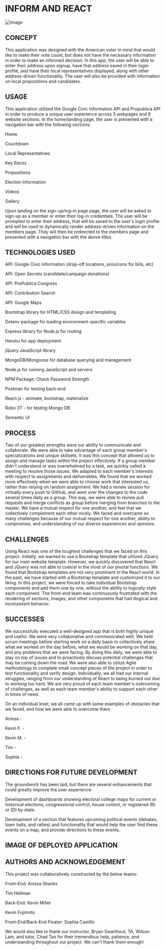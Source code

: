 # INFORM AND REACT
![image](https://img.shields.io/badge/license-MIT%20License-green)


## CONCEPT

This application was designed with the American voter in mind that would like to make their vote count, but does not have the necessary information in order to make an informed decision.  In this app, the user will be able to enter their address upon signup, have that address saved in their login profile, and have their local representatives displayed, along with other address-driven functionality.  The user will also be provided with information on local propositions and candidates.      


## USAGE

This application utilized the Google Civic Information API and Propublica API in order to produce a unique user experience across 3 webpages and 8 website sections.  In the home/landing page, the user is presented with a navigation bar with the following sections:

<p>Home</p>
<p>Countdown</p>
<p>Local Representatives</p>
<p>Key Races</p>
<p>Propositions</p>
<p>Election Information</p>
<p>Videos</p>
<p>Gallery</p>

Upon landing on the sign-up/log-in page page, the user will be asked to sign-up as a member or enter their log-in credentials.  The user will be prompted to enter their address, that will be saved to the user's login profile and will be used to dynamically render address-driven information on the members page.  They will then be redirected to the members page and presented with a navigation bar with the above titles.   


## TECHNOLOGIES USED
 
<p>API: Google Civic Information (drop-off locations, pros/cons for bills, etc)</p> 
<p>API: Open Secrets (candidate/campaign donations)</p>
<p>API: ProPublica Congress</p>
<p>API: Contribution Search</p>
<p>API: Google Maps</p>
<p>Bootstrap library for HTML/CSS design and templating</p>
<p>Dotenv package for loading environment-specific variables</p>
<p>Express library for Node.js for routing</p>
<p>Heroku for app deployment</p>
<p>jQuery JavaScript library</p>
<p>MongoDB/Mongoose for database querying and management</p>
<p>Node.js for running JavaScript and servers</p>
<p>NPM Package: Check Password Strength</p>
<p>Postman for testing back-end</p>
<p>React.js - animate, bootstrap, materialize</p>
<p>Robo 3T - for testing Mongo DB</p>
<p>Semantic UI</p>


## PROCESS

Two of our greatest strengths were our ability to communicate and collaborate.  We were able to take advantage of each group member's specializations and unique skillsets.  It was this concept that allowed us to assign and manage tasks within the project effectively.  If a group member didn't understand or was overwhelmed by a task, we quickly called a meeting to resolve those issues.  We adapted to each member's interests with respect to assignments and deliverables.  We found that we worked more effectively when we were able to choose work that interested us, rather than relying on random assignment.  We had a review session for virtually every push to GitHub, and went over the changes to the code several times daily as a group.  This way, we were able to review pull requests and merge conflicts as group before merging from branches to the master.  We have a mutual respect for one another, and feel that we collectively complement each other nicely.  We faced and overcame so many challenges because of our mutual respect for one another, ability to compromise, and understanding of our diverse experiences and opinions.  


## CHALLENGES

Using React was one of the toughest challenges that we faced on this project.  Initially, we wanted to use a Bootstrap template that utilized JQuery for our main website template.  However, we quickly discovered that React and JQuery was not able to coexist in the most of our pivotal functions.  We found that Bootstrap templates are not very prominent in the React world.  In the past, we have started with a Bootstrap template and customized it to our liking.  In this project, we were forced to take individual Bootstrap components and add them one by one, without the ability to logically style each component.  The front-end team was continuously frustrated with the rendering of sections, images, and other components that had illogical and inconsistent behavior.  


## SUCCESSES

We successfully executed a well-designed app that is both highly unique and useful. We were very collaborative and communicated well. We held scrum meetings before starting work on a daily basis to collectively share what we worked on the day before, what we would be working on that day, and any problems that we were facing. By doing this daily, we were able to stay on top of issues and to proactively discuss potential challenges that may be coming down the road. We were also able to utilize Agile methodology to complete small concept pieces of the project in order to test functionality and verify design.  Individually, we all had our internal struggles, ranging from our understanding of React to being burned out due to working too hard.  We are very proud of each team member's overcoming of challenges, as well as each team member's ability to support each other in times of need.  

On an individual level, we all came up with some examples of obstacles that we faced, and how we were able to overcome them.

Anissa - 

Kevin F. - 

Kevin M. - 

Tim - 

Sophia - 


## DIRECTIONS FOR FUTURE DEVELOPMENT

The groundwork has been laid, but there are several enhancements that could greatly improve the user experience:

Development of dashboards showing electoral college maps for current or historical elections, congressional control, house control, or registered (R) or (D) by state.

Development of a section that features upcoming political events (debates, town halls, and rallies) and functionality that would help the user find these events on a map, and provide directions to these events.  


## IMAGE OF DEPLOYED APPLICATION



## AUTHORS AND ACKNOWLEDGEMENT

This project was collaboratively constructed by the below teams:

<p>Front-End:  Anissa Shanks</p>
<p>            Tim Hellman</p>

<p>Back-End:   Kevin Miller</p>
<p>            Kevin Fujimoto</p>

<p>Front-End/Back-End Floater:   Sophia Castillo</p>

We would also like to thank our instructor, Bryan Swarthout, TA, Wilson Lam, and tutor, Chad Tao for their tremendous help, patience, and understanding throughout our project.  We can't thank them enough!